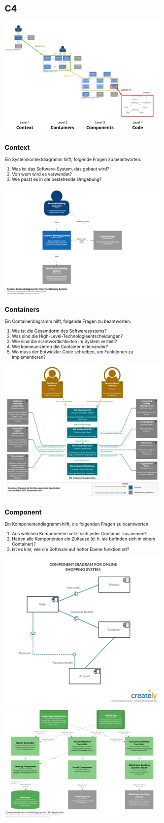 # C4

![image-20230427100758442](res/C4/image-20230427100758442.png)

## Context

Ein Systemkontextdiagramm hilft, folgende Fragen zu beantworten:

1. Was ist das Software-System, das gebaut wird?
2. Von wem wird es verwendet?
3. Wie passt es in die bestehende Umgebung?

![image-20230621125601571](res/C4/image-20230621125601571.png)

## Containers

Ein Containerdiagramm hilft, folgende Fragen zu beantworten:

1. Wie ist die Gesamtform des Softwaresystems?
2. Was sind die High-Level-Technologieentscheidungen?
3. Wie sind die erantwortlichkeiten im System verteilt?
4. Wie kommunizieren die Container miteinander?
5. Wo muss der Entwickler Code schreiben, um Funktionen zu implementieren?

![image-20230621125614920](res/C4/image-20230621125614920.png)

## Component

Ein Komponentendiagramm hilft, die folgenden Fragen zu beantworten.
1. Aus welchen Komponenten setzt sich jeder Container zusammen?
2. Haben alle Komponenten ein Zuhause (d. h. sie befinden sich in einem Container)?
3. Ist es klar, wie die Software auf hoher Ebene funktioniert?

![image-20230621125624928](res/C4/image-20230621125624928.png)

![image-20230621125653174](res/C4/image-20230621125653174.png)
